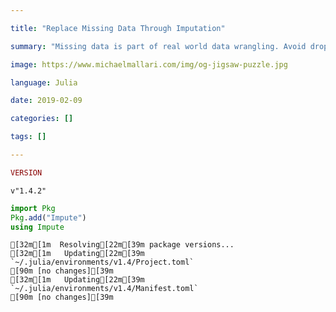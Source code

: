```yaml
---

title: "Replace Missing Data Through Imputation"

summary: "Missing data is part of real world data wrangling. Avoid dropping valuable observations by using Impute.jl."

image: https://www.michaelmallari.com/img/og-jigsaw-puzzle.jpg

language: Julia

date: 2019-02-09

categories: []

tags: []

---
```



```julia
VERSION
```




    v"1.4.2"




```julia
import Pkg
Pkg.add("Impute")
using Impute
```

    [32m[1m  Resolving[22m[39m package versions...
    [32m[1m   Updating[22m[39m `~/.julia/environments/v1.4/Project.toml`
    [90m [no changes][39m
    [32m[1m   Updating[22m[39m `~/.julia/environments/v1.4/Manifest.toml`
    [90m [no changes][39m

